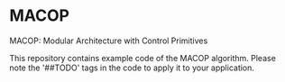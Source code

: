 MACOP
=====

MACOP: Modular Architecture with Control Primitives

This repository contains example code of the MACOP algorithm. Please note the '##TODO' tags in the code to apply it to your application.

